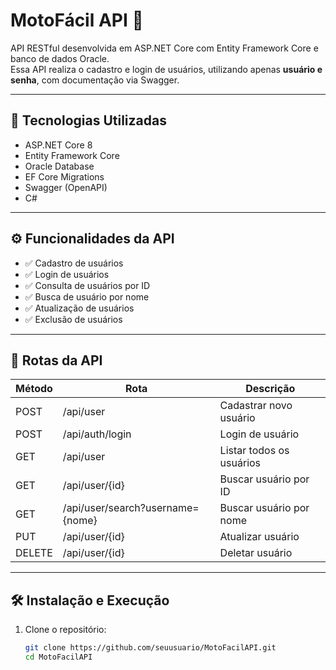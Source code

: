# MotoFácil API 🚀

API RESTful desenvolvida em ASP.NET Core com Entity Framework Core e banco de dados Oracle.  
Essa API realiza o cadastro e login de usuários, utilizando apenas **usuário e senha**, com documentação via Swagger.

---

## 📌 Tecnologias Utilizadas

- ASP.NET Core 8
- Entity Framework Core
- Oracle Database
- EF Core Migrations
- Swagger (OpenAPI)
- C#

---

## ⚙️ Funcionalidades da API

- ✅ Cadastro de usuários
- ✅ Login de usuários
- ✅ Consulta de usuários por ID
- ✅ Busca de usuário por nome
- ✅ Atualização de usuários
- ✅ Exclusão de usuários

---

## 🔗 Rotas da API

| Método | Rota                  | Descrição                             |
|--------|-----------------------|---------------------------------------|
| POST   | /api/user             | Cadastrar novo usuário                |
| POST   | /api/auth/login       | Login de usuário                      |
| GET    | /api/user             | Listar todos os usuários              |
| GET    | /api/user/{id}        | Buscar usuário por ID                 |
| GET    | /api/user/search?username={nome} | Buscar usuário por nome         |
| PUT    | /api/user/{id}        | Atualizar usuário                     |
| DELETE | /api/user/{id}        | Deletar usuário                       |

---

## 🛠️ Instalação e Execução

1. Clone o repositório:
   ```bash
   git clone https://github.com/seuusuario/MotoFacilAPI.git
   cd MotoFacilAPI
